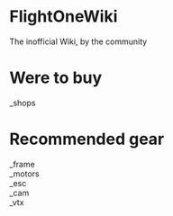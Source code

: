 # FlightOneWiki
The inofficial Wiki, by the community</br>



# Were to buy
_shops</br>


# Recommended gear
_frame</br>
_motors</br>
_esc</br>
_cam</br>
_vtx</br>
</br>
